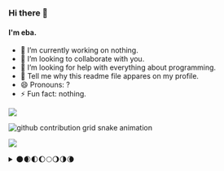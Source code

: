 ### Hi there 👋 

####  I'm eba.

- 🔭 I’m currently working on nothing.
- 👯 I’m looking to collaborate with you.
- 🤔 I’m looking for help with everything about programming.
- 💬 Tell me why this readme file appares on my profile.
- 😄 Pronouns: ?
- ⚡ Fun fact: nothing.

![](https://komarev.com/ghpvc/?username=night-heron-eba&color=brightgreen&style=for-the-badge&label=profile+views)

![github contribution grid snake animation](https://raw.githubusercontent.com/night-heron-eba/night-heron-eba/snake_branch/github-contribution-grid-snake.svg)

![](https://hit.yhype.me/github/profile?user_id=75131812)

<details>
<summary>🌑🌒🌓🌔🌕🌖🌗🌘</summary>

<img src="https://wakatime.com/share/@eba/bcde4d55-e6ee-40bd-b3bb-7283f37ee0bb.svg">

<img src="https://wakatime.com/share/@eba/6931b3cd-06b3-4e10-9066-c40072c21ada.svg">

<img src="https://wakatime.com/share/@eba/cd0b9902-98f7-4455-84c7-e83310f37e7e.svg">


</details>
